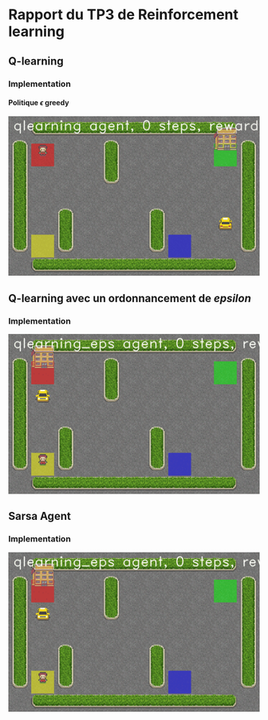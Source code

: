 # Rapport du TP3 de Reinforcement learning

## Q-learning

### Implementation

#### Politique $\epsilon$ greedy


![q-learning](img/qlearning.gif)

## Q-learning avec un ordonnancement de $epsilon$

### Implementation


![q-learning-eps](img/qlearning_eps.gif)

## Sarsa Agent

### Implementation


![q-learning-eps](img/qlearning_eps.gif)

#

